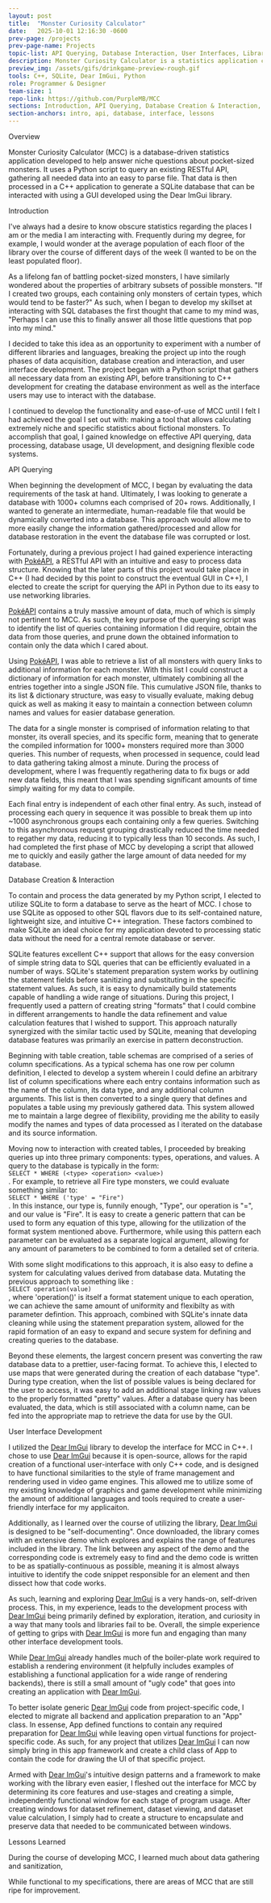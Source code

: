 ```yaml
---
layout: post
title:  "Monster Curiosity Calculator"
date:   2025-10-01 12:16:30 -0600
prev-page: /projects
prev-page-name: Projects
topic-list: API Querying, Database Interaction, User Interfaces, Libraries
description: Monster Curiosity Calculator is a statistics application created in C++. It utilizes the DearImGui library to facilitate user interaction with an SQLite database that is populated with data about pocket-sized monsters!
preview_img: /assets/gifs/drinkgame-preview-rough.gif
tools: C++, SQLite, Dear ImGui, Python 
role: Programmer & Designer
team-size: 1
repo-link: https://github.com/PurpleMB/MCC
sections: Introduction, API Querying, Database Creation & Interaction, User Interface Development, Lessons
section-anchors: intro, api, database, interface, lessons
---
```


<div class="overview">
    <span class="overview-title">Overview</span>
    <br>
    <p>
        <span class="book-title">Monster Curiosity Calculator (MCC)</span> is a <span class="accent">database-driven</span> statistics application developed to help answer niche questions about pocket-sized monsters. It uses a <span class="accent">Python</span> script to query an existing <span class="accent">RESTful API</span>, gathering all needed data into an easy to parse file. That data is then processed in a <span class="accent">C++</span> application to generate a <span class="accent">SQLite database</span> that can be interacted with using a GUI developed using the <span class="accent">Dear ImGui</span> library.
    </p>
</div>

<span class="anchor" id="intro"></span>
<div>
<p class="section-title">
Introduction
</p>

<p>
I've always had a desire to know obscure statistics regarding the places I am or the media I am interacting with. Frequently during my degree, for example, I would wonder at the average population of each floor of the library over the course of different days of the week (I wanted to be on the least populated floor). 
</p>

<p>
As a lifelong fan of battling pocket-sized monsters, I have similarly wondered about the properties of arbitrary subsets of possible monsters. "If I created two groups, each containing only monsters of certain types, which would tend to be faster?" As such, when I began to develop my skillset at interacting with SQL databases the first thought that came to my mind was, "Perhaps I can use this to finally answer all those little questions that pop into my mind." 
</p>

<p>
I decided to take this idea as an opportunity to experiment with a number of different libraries and languages, breaking the project up into the rough phases of data acquisition, database creation and interaction, and user interface development. The project began with a Python script that gathers all necessary data from an existing API, before transitioning to C++ development for creating the database environment as well as the interface users may use to interact with the database.
</p>

<p>
I continued to develop the functionality and ease-of-use of <span class="book-title">MCC</span> until I felt I had achieved the goal I set out with: making a tool that allows calculating extremely niche and specific statistics about fictional monsters. To accomplish that goal, I gained knowledge on effective API querying, data processing, database usage, UI development, and designing flexible code systems.
</p>

<span class="anchor" id="api"></span>
<div>
<p class="section-title">
API Querying
</p>

<p>
When beginning the development of <span class="book-title">MCC</span>, I began by evaluating the data requirements of the task at hand. Ultimately, I was looking to generate a database with 1000+ columns each comprised of 20+ rows. Additionally, I wanted to generate an intermediate, human-readable file that would be dynamically converted into a database. This approach would allow me to more easily change the information gathered/processed and allow for database restoration in the event the database file was corrupted or lost.
</p>

<p>
Fortunately, during a previous project I had gained experience interacting with <a href="https://pokeapi.co/" target="_blank">PokéAPI</a>, a RESTful API with an intuitive and easy to process data structure. Knowing that the later parts of this project would take place in C++ (I had decided by this point to construct the eventual GUI in C++), I elected to create the script for querying the API in Python due to its easy to use networking libraries.
</p>     

<p>
<a href="https://pokeapi.co/" target="_blank">PokéAPI</a> contains a truly massive amount of data, much of which is simply not pertinent to <span class="book-title">MCC</span>. As such, the key purpose of the querying script was to identify the list of queries containing information I did require, obtain the data from those queries, and prune down the obtained information to contain only the data which I cared about.
</p>

<p>
Using <a href="https://pokeapi.co/" target="_blank">PokéAPI</a>, I was able to retrieve a list of all monsters with query links to additional information for each monster. With this list I could construct a dictionary of information for each monster, ultimately combining all the entries together into a single JSON file. This cumulative JSON file, thanks to its list & dictionary structure, was easy to visually evaluate, making debug quick as well as making it easy to maintain a connection between column names and values for easier database generation.
</p>

<p>
The data for a single monster is comprised of information relating to that monster, its overall species, and its specific form, meaning that to generate the compiled information for 1000+ monsters required more than 3000 queries. This number of requests, when processed in sequence, could lead to data gathering taking almost a minute. During the process of development, where I was frequently regathering data to fix bugs or add new data fields, this meant that I was spending significant amounts of time simply waiting for my data to compile. 
</p>

<p>
Each final entry is independent of each other final entry. As such, instead of processing each query in sequence it was possible to break them up into ~1000 asynchronous groups each containing only a few queries. Switching to this asynchronous request grouping drastically reduced the time needed to regather my data, reducing it to typically less than 10 seconds. As such, I had completed the first phase of <span class="book-title">MCC</span> by developing a script that allowed me to quickly and easily gather the large amount of data needed for my database.
</p>

<span class="anchor" id="database"></span>
<div>
<p class="section-title">
Database Creation & Interaction
</p>

<p>
To contain and process the data generated by my Python script, I elected to utilize SQLite to form a database to serve as the heart of <span class="book-title">MCC</span>. I chose to use SQLite as opposed to other SQL flavors due to its self-contained nature, lightweight size, and intuitive C++ integration. These factors combined to make SQLite an ideal choice for my application devoted to processing static data without the need for a central remote database or server.
</p>     

<p>
SQLite features excellent C++ support that allows for the easy conversion of simple string data to SQL queries that can be efficiently evaluated in a number of ways. SQLite's statement preparation system works by outlining the statement fields before sanitizing and substituting in the specific statement values. As such, it is easy to dynamically build statements capable of handling a wide range of situations. During this project, I frequently used a pattern of creating string "formats" that I could combine in different arrangements to handle the data refinement and value calculation features that I wished to support. This approach naturally synergized with the similar tactic used by SQLite, meaning that developing database features was primarily an exercise in pattern deconstruction.
</p>

<p>
Beginning with table creation, table schemas are comprised of a series of column specifications. As a typical schema has one row per column definition, I elected to develop a system wherein I could define an arbitrary list of column specifications where each entry contains information such as the name of the column, its data type, and any additional column arguments. This list is then converted to a single query that defines and populates a table using my previously gathered data. This system allowed me to maintain a large degree of flexibility, providing me the ability to easily modify the names and types of data processed as I iterated on the database and its source information.
</p>

<p>
Moving now to interaction with created tables, I proceeded by breaking queries up into three primary components: types, operations, and values. A query to the database is typically in the form:
<code>
SELECT * WHERE &#40;&lt;type&gt; &lt;operation&gt; &lt;value&gt;&#41;
</code>
. For example, to retrieve all Fire type monsters, we could evaluate something similar to: 
<code>
SELECT * WHERE &#40;'type' = "Fire"&#41;
</code>
. In this instance, our type is, funnily enough, "Type", our operation is "=", and our value is "Fire". It is easy to create a generic pattern that can be used to form any equation of this type, allowing for the utilization of the format system mentioned above. Furthermore, while using this pattern each parameter can be evaluated as a separate logical argument, allowing for any amount of parameters to be combined to form a detailed set of criteria. 
</p>

<p>
With some slight modifications to this approach, it is also easy to define a system for calculating values derived from database data. Mutating the previous approach to something like :
<code>
SELECT operation&#40;value&#41;
</code>, where 'operation()' is itself a format statement unique to each operation, we can achieve the same amount of uniformity and flexibilty as with parameter defintion. This approach, combined with SQLite's innate data cleaning while using the statement preparation system, allowed for the rapid formation of an easy to expand and secure system for defining and creating queries to the database.
</p>

<p>
Beyond these elements, the largest concern present was converting the raw database data to a prettier, user-facing format. To achieve this, I elected to use maps that were generated during the creation of each database "type". During type creation, when the list of possible values is being declared for the user to access, it was easy to add an additional stage linking raw values to the properly formatted "pretty" values. After a database query has been evaluated, the data, which is still associated with a column name, can be fed into the appropriate map to retrieve the data for use by the GUI.

<span class="anchor" id="interface"></span>
<div>
<p class="section-title">
User Interface Development
</p>

<p>
I utilized the <a href="https://github.com/ocornut/imgui" target="_blank">Dear ImGui</a> library to develop the interface for <span class="book-title">MCC</span> in C++. I chose to use <a href="https://github.com/ocornut/imgui" target="_blank">Dear ImGui</a> because it is open-source, allows for the rapid creation of a functional user-interface with only C++ code, and is designed to have functional similarities to the style of frame management and rendering used in video game engines. This allowed me to utilize some of my existing knowledge of graphics and game development while minimizing the amount of additional languages and tools required to create a user-friendly interface for my applicaiton.
</p>

<p>
Additionally, as I learned over the course of utilizing the library, <a href="https://github.com/ocornut/imgui" target="_blank">Dear ImGui</a> is designed to be "self-documenting". Once downloaded, the library comes with an extensive demo which explores and explains the range of features included in the library. The link between any aspect of the demo and the corresponding code is extremely easy to find and the demo code is written to be as spatially-continuous as possible, meaning it is almost always intuitive to identify the code snippet responsible for an element and then dissect how that code works. 
</p>

<p>
As such, learning and exploring <a href="https://github.com/ocornut/imgui" target="_blank">Dear ImGui</a> is a very hands-on, self-driven process. This, in my experience, leads to the development process with <a href="https://github.com/ocornut/imgui" target="_blank">Dear ImGui</a> being primarily defined by exploration, iteration, and curiosity in a way that many tools and libraries fail to be. Overall, the simple experience of getting to grips with <a href="https://github.com/ocornut/imgui" target="_blank">Dear ImGui</a> is more fun and engaging than many other interface development tools.
</p>     

<p>
While <a href="https://github.com/ocornut/imgui" target="_blank">Dear ImGui</a> already handles much of the boiler-plate work required to establish a rendering environment (it helpfully includes examples of establishing a functional application for a wide range of rendering backends), there is still a small amount of "ugly code" that goes into creating an application with <a href="https://github.com/ocornut/imgui" target="_blank">Dear ImGui</a>. 
</p>

<p>
To better isolate generic <a href="https://github.com/ocornut/imgui" target="_blank">Dear ImGui</a> code from project-specific code, I elected to migrate all backend and application preparation to an "App" class. In essense, App defined functions to contain any required preparation for <a href="https://github.com/ocornut/imgui" target="_blank">Dear ImGui</a> while leaving open virtual functions for project-specific code. As such, for any project that utilizes <a href="https://github.com/ocornut/imgui" target="_blank">Dear ImGui</a> I can now simply bring in this app framework and create a child class of App to contain the code for drawing the UI of that specific project.
</p>

<p>
Armed with <a href="https://github.com/ocornut/imgui" target="_blank">Dear ImGui</a>'s intuitive design patterns and a framework to make working with the library even easier, I fleshed out the interface for <span class="book-title">MCC</span> by determining its core features and use-stages and creating a simple, independently functional window for each stage of program usage. After creating windows for dataset refinement, dataset viewing, and dataset value calculation, I simply had to create a structure to encapsulate and preserve data that needed to be communicated between windows.
</p>

<span class="anchor" id="lessons"></span>
<div>
<p class="section-title">
Lessons Learned
</p>

<p>
During the course of developing <span class="book-title">MCC</span>, I learned much about data gathering and sanitization, 
</p>

<p>
While functional to my specifications, there are areas of <span class="book-title">MCC</span> that are still ripe for improvement.
</p>    

